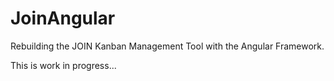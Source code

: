 # JoinAngular

Rebuilding the JOIN Kanban Management Tool with the Angular Framework.

This is work in progress...
